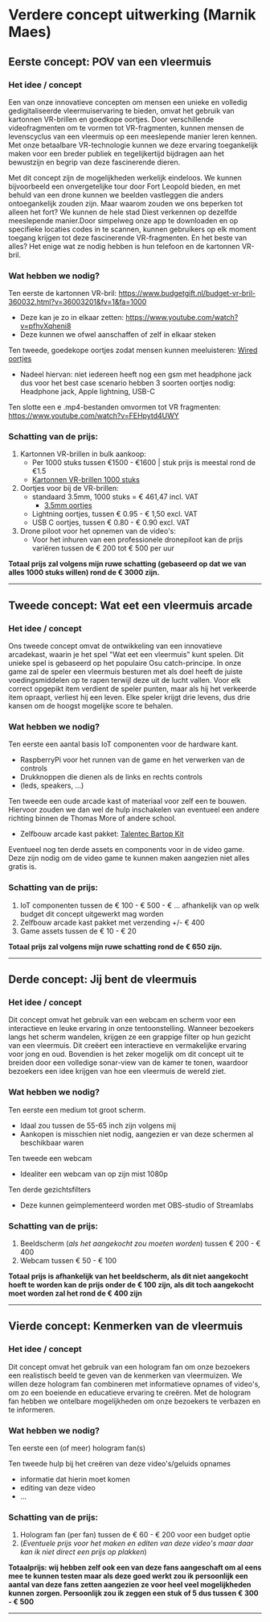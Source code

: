 # Verdere concept uitwerking (Marnik Maes)

## **Eerste concept: POV van een vleermuis**
### Het idee / concept
Een van onze innovatieve concepten om mensen een unieke en volledig gedigitaliseerde vleermuiservaring te bieden, omvat het gebruik van kartonnen VR-brillen en goedkope oortjes. Door verschillende videofragmenten om te vormen tot VR-fragmenten, kunnen mensen de levenscyclus van een vleermuis op een meeslepende manier leren kennen. Met onze betaalbare VR-technologie kunnen we deze ervaring toegankelijk maken voor een breder publiek en tegelijkertijd bijdragen aan het bewustzijn en begrip van deze fascinerende dieren.

Met dit concept zijn de mogelijkheden werkelijk eindeloos. We kunnen bijvoorbeeld een onvergetelijke tour door Fort Leopold bieden, en met behuld van een drone kunnen we beelden vastleggen die anders ontoegankelijk zouden zijn. Maar waarom zouden we ons beperken tot alleen het fort? We kunnen de hele stad Diest verkennen op dezelfde meeslepende manier.Door simpelweg onze app te downloaden en op specifieke locaties codes in te scannen, kunnen gebruikers op elk moment toegang krijgen tot deze fascinerende VR-fragmenten. En het beste van alles? Het enige wat ze nodig hebben is hun telefoon en de kartonnen VR-bril.

### Wat hebben we nodig? 
Ten eerste de kartonnen VR-bril: https://www.budgetgift.nl/budget-vr-bril-360032.html?v=36003201&fv=1&fa=1000
* Deze kan je zo in elkaar zetten: https://www.youtube.com/watch?v=pfhvXqheni8
* Deze kunnen we ofwel aanschaffen of zelf in elkaar steken

Ten tweede, goedekope oortjes zodat mensen kunnen meeluisteren: [Wired oortjes](https://www.aliexpress.com/item/1005003621610499.html?spm=a2g0o.productlist.main.11.41fc52bepPanl0&algo_pvid=03713c46-3090-4c52-92fb-609687150c20&algo_exp_id=03713c46-3090-4c52-92fb-609687150c20-6&pdp_npi=3%40dis%21EUR%210.27%210.15%21%21%21%21%21%402102186a16838771252954206d077f%2112000026531893107%21sea%21BE%210&curPageLogUid=3Ui0j1BEAafV)
* Nadeel hiervan: niet iedereen heeft nog een gsm met headphone jack dus voor het best case scenario hebben 3 soorten oortjes nodig: Headphone jack, Apple lightning, USB-C

Ten slotte een e .mp4-bestanden omvormen tot VR fragmenten: https://www.youtube.com/watch?v=FEHpytd4UWY

### Schatting van de prijs: 

1. Kartonnen VR-brillen in bulk aankoop: 
   * Per 1000 stuks tussen €1500 - €1600 | stuk prijs is meestal rond de €1.5
   * [Kartonnen VR-brillen 1000 stuks](https://www.promostore.nl/vr-bril-van-karton-302884.html?source=googleps&mp=1&gclid=CjwKCAjwx_eiBhBGEiwA15gLNxne0LkVWhEcTg_-dq2DWOcNEYxuC_DKWpZcmJdd2_gVIeQsd7OC6BoCWC4QAvD_BwE)
2. Oortjes voor bij de VR-brillen:
   * standaard 3.5mm, 1000 stuks = € 461,47 incl. VAT
     * [3.5mm oortjes](https://www.aliexpress.com/item/1005003258564515.html?spm=a2g0o.cart.0.0.6e3f38dazZsOcU&mp=1) 
   * Lightning oortjes, tussen € 0.95 - € 1,50 excl. VAT
   * USB C oortjes, tussen € 0.80 - € 0.90 excl. VAT
3. Drone piloot voor het opnemen van de video's:
   * Voor het inhuren van een professionele dronepiloot kan de prijs variëren tussen de € 200 tot € 500 per uur

**Totaal prijs zal volgens mijn ruwe schatting (gebaseerd op dat we van alles 1000 stuks willen) rond de € 3000 zijn.**

---

## **Tweede concept: Wat eet een vleermuis arcade**
### Het idee / concept

Ons tweede concept omvat de ontwikkeling van een innovatieve arcadekast, waarin je het spel "Wat eet een vleermuis" kunt spelen. Dit unieke spel is gebaseerd op het populaire Osu catch-principe. In onze game zal de speler een vleermuis besturen met als doel heeft de juiste voedingsmiddelen op te rapen terwijl deze uit de lucht vallen. Voor elk correct opgepikt item verdient de speler punten, maar als hij het verkeerde item opraapt, verliest hij een leven. Elke speler krijgt drie levens, dus drie kansen om de hoogst mogelijke score te behalen.

### Wat hebben we nodig? 

Ten eerste een aantal basis IoT componenten voor de hardware kant. 
   * RaspberryPi voor het runnen van de game en het verwerken van de controls
   * Drukknoppen die dienen als de links en rechts controls
   * (leds, speakers, ...) 

Ten tweede een oude arcade kast of materiaal voor zelf een te bouwen. Hiervoor zouden we dan wel de hulp inschakelen van eventueel een andere richting binnen de Thomas More of andere school.
   * Zelfbouw arcade kast pakket: [Talentec Bartop Kit](https://www.amazon.com.be/-/en/Talentec-Bartop-Inches-Methacrylate-Controls/dp/B07HNX9H4S/ref=asc_df_B07HNX9H4S/?tag=begogshpadde-21&linkCode=df0&hvadid=633357320632&hvpos=&hvnetw=g&hvrand=8220109265919590890&hvpone=&hvptwo=&hvqmt=&hvdev=c&hvdvcmdl=&hvlocint=&hvlocphy=1001042&hvtargid=pla-1728014739780&psc=1&gclid=CjwKCAjwx_eiBhBGEiwA15gLN4Y30Flcz2J4x_hvzBVcK5kueQBS1MGmHYYqLgzzCm-4YzgoY620LBoCGB8QAvD_BwE)

Eventueel nog ten derde assets en components voor in de video game. Deze zijn nodig om de video game te kunnen maken aangezien niet alles gratis is.

### Schatting van de prijs: 

1. IoT componenten tussen de € 100 - € 500 - € ... afhankelijk van op welk budget dit concept uitgewerkt mag worden
2. Zelfbouw arcade kast pakket met verzending +/- € 400
3. Game assets tussen de € 10 - € 20

**Totaal prijs zal volgens mijn ruwe schatting rond de € 650 zijn.**

---

## **Derde concept: Jij bent de vleermuis**
### Het idee / concept
Dit concept omvat het gebruik van een webcam en scherm voor een interactieve en leuke ervaring in onze tentoonstelling. Wanneer bezoekers langs het scherm wandelen, krijgen ze een grappige filter op hun gezicht van een vleermuis. Dit creëert een interactieve en vermakelijke ervaring voor jong en oud. Bovendien is het zeker mogelijk om dit concept uit te breiden door een volledige sonar-view van de kamer te tonen, waardoor bezoekers een idee krijgen van hoe een vleermuis de wereld ziet.

### Wat hebben we nodig? 
Ten eerste een medium tot groot scherm.
   * Idaal zou tussen de 55-65 inch zijn volgens mij
   * Aankopen is misschien niet nodig, aangezien er van deze schermen al beschikbaar waren

Ten tweede een webcam
   * Idealiter een webcam van op zijn mist 1080p

Ten derde gezichtsfilters
   * Deze kunnen geimplementeerd worden met OBS-studio of Streamlabs 

### Schatting van de prijs: 
1. Beeldscherm (*als het aangekocht zou moeten worden*) tussen € 200 - € 400
2. Webcam tussen € 50 - € 100

**Totaal prijs is afhankelijk van het beeldscherm, als dit niet aangekocht hoeft te worden kan de prijs onder de € 100 zijn, als dit toch aangekocht moet worden zal het rond de € 400 zijn**

---

## **Vierde concept: Kenmerken van de vleermuis**
### Het idee / concept
Dit concept omvat het gebruik van een hologram fan om onze bezoekers een realistisch beeld te geven van de kenmerken van vleermuizen. We willen deze hologram fan combineren met informatieve opnames of video's, om zo een boeiende en educatieve ervaring te creëren. Met de hologram fan hebben we ontelbare mogelijkheden om onze bezoekers te verbazen en te informeren.

### Wat hebben we nodig? 
Ten eerste een (of meer) hologram fan(s)

Ten tweede hulp bij het creëren van deze video's/geluids opnames
   * informatie dat hierin moet komen
   * editing van deze video
   * ... 

### Schatting van de prijs: 
1. Hologram fan (per fan) tussen de € 60 - € 200 voor een budget optie
2. (*Eventuele prijs voor het maken en editen van deze video's maar daar kan ik niet direct een prijs op plakken*)

**Totaalprijs: wij hebben zelf ook een van deze fans aangeschaft om al eens mee te kunnen testen maar als deze goed werkt zou ik persoonlijk een aantal van deze fans zetten aangezien ze voor heel veel mogelijkheden kunnen zorgen. Persoonlijk zou ik zeggen een stuk of 5 dus tussen € 300 - € 500**

---
